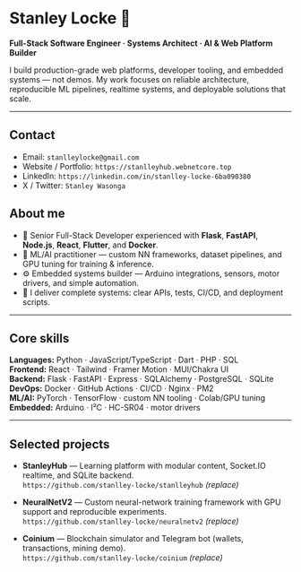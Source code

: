 # Stanley Locke 🚀
**Full-Stack Software Engineer · Systems Architect · AI & Web Platform Builder**

I build production-grade web platforms, developer tooling, and embedded systems — not demos. My work focuses on reliable architecture, reproducible ML pipelines, realtime systems, and deployable solutions that scale.

---

## Contact
- Email: `stanlleylocke@gmail.com`  
- Website / Portfolio: `https://stanlleyhub.webnetcore.top`  
- LinkedIn: `https://linkedin.com/in/stanlley-locke-6ba090380`  
- X / Twitter: `Stanley Wasonga`


## About me
- 🔧 Senior Full-Stack Developer experienced with **Flask**, **FastAPI**, **Node.js**, **React**, **Flutter**, and **Docker**.  
- 🤖 ML/AI practitioner — custom NN frameworks, dataset pipelines, and GPU tuning for training & inference.  
- ⚙️ Embedded systems builder — Arduino integrations, sensors, motor drivers, and simple automation.  
- 🎯 I deliver complete systems: clear APIs, tests, CI/CD, and deployment scripts.

---

## Core skills
**Languages:** Python · JavaScript/TypeScript · Dart · PHP · SQL  
**Frontend:** React · Tailwind · Framer Motion · MUI/Chakra UI  
**Backend:** Flask · FastAPI · Express · SQLAlchemy · PostgreSQL · SQLite  
**DevOps:** Docker · GitHub Actions · CI/CD · Nginx · PM2  
**ML/AI:** PyTorch · TensorFlow · custom NN tooling · Colab/GPU tuning  
**Embedded:** Arduino · I²C · HC-SR04 · motor drivers

---

## Selected projects
- **StanleyHub** — Learning platform with modular content, Socket.IO realtime, and SQLite backend.  
  `https://github.com/stanlley-locke/stanlleyhub` *(replace)*

- **NeuralNetV2** — Custom neural-network training framework with GPU support and reproducible experiments.  
  `https://github.com/stanlley-locke/neuralnetv2` *(replace)*

- **Coinium** — Blockchain simulator and Telegram bot (wallets, transactions, mining demo).  
  `https://github.com/stanlley-locke/coinium` *(replace)*



